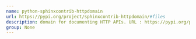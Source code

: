 ```yaml
---
name: python-sphinxcontrib-httpdomain
url: https://pypi.org/project/sphinxcontrib-httpdomain/#files
description: domain for documenting HTTP APIs. URL : https://pypi.org/project/sphinxcontrib-httpdomain/#files Groups : None
group: None
---
```

